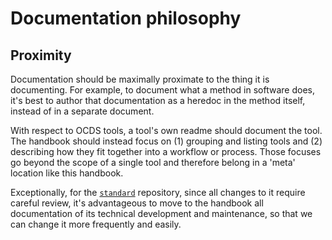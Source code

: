 # Documentation philosophy

## Proximity

Documentation should be maximally proximate to the thing it is documenting. For example, to document what a method in software does, it's best to author that documentation as a heredoc in the method itself, instead of in a separate document.

With respect to OCDS tools, a tool's own readme should document the tool. The handbook should instead focus on (1) grouping and listing tools and (2) describing how they fit together into a workflow or process. Those focuses go beyond the scope of a single tool and therefore belong in a 'meta' location like this handbook.

Exceptionally, for the [`standard`](https://github.com/open-contracting/standard) repository, since all changes to it require careful review, it's advantageous to move to the handbook all documentation of its technical development and maintenance, so that we can change it more frequently and easily.
